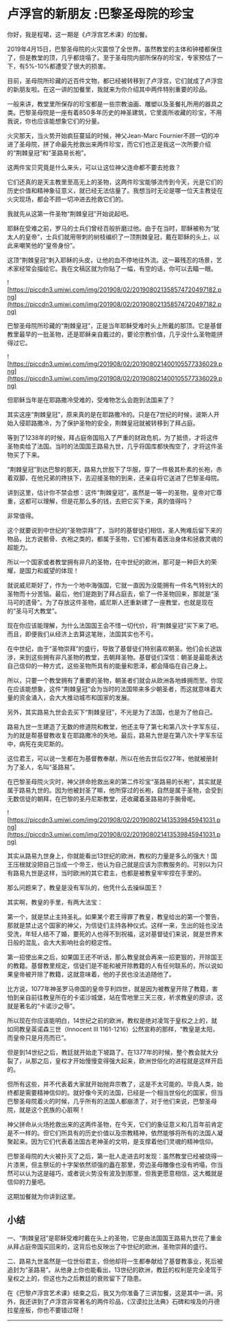 # 卢浮宫的新朋友 :巴黎圣母院的珍宝

你好，我是程珺，这一期是《卢浮宫艺术课》的加餐。

2019年4月15日，巴黎圣母院的火灾震惊了全世界。虽然教堂的主体和钟楼都保住了，但是教堂的顶，几乎都烧塌了。至于圣母院内部所保存的珍宝，专家预估了一下，有5%-10%都遭受了很大的损害。

目前，圣母院所珍藏的近百件文物，都已经被转移到了卢浮宫，它们就成了卢浮宫的新朋友啦。在这一讲的加餐里，我就来为你介绍其中两件特别重要的珍品。

一般来讲，教堂里所保存的珍宝都是一些宗教油画、雕塑以及圣餐礼所用的器具之类。巴黎圣母院是一座有着850多年历史的神圣建筑，它里面所收藏的珍宝，不用我说，你也应该能想象它们的分量。

火灾那天，当火势开始疯狂蔓延的时候，神父Jean-Marc Fournier不顾一切的冲进了圣母院，拼了命最先抢救出来两件珍宝，而它们也正是我这一次所要介绍的“荆棘皇冠”和“圣路易长袍”。

这两件宝贝究竟是什么来头，可以让这位神父连命都不要去抢救？

它们还真的是天主教里至高无上的圣物，这两件珍宝能够流传到今天，光是它们的历史价值和精神象征意义，就已经无法估量了。我想当时无论是哪一位天主教徒在火灾现场，都会不顾一切冲进去抢救它们的。

我就先从这第一件圣物“荆棘皇冠”开始说起吧。

耶稣在受难之前，罗马的士兵们曾经百般折磨过他。由于在当时，耶稣被称为“犹太人的皇帝”，士兵们就用带刺的树枝编织了一顶荆棘皇冠，戴在耶稣的头上，以此来嘲笑他的“皇帝身份”。

这顶“荆棘皇冠”刺入耶稣的头皮，让他的血不停地往外流。这一幕残忍的场景，艺术家经常会描绘它。我在文稿区就为你贴了一幅，有空的话，你可以去瞄一眼。

![https://piccdn3.umiwi.com/img/201908/02/201908021358574720497182.png](https://piccdn3.umiwi.com/img/201908/02/201908021358574720497182.png)

巴黎圣母院所珍藏的“荆棘皇冠”，正是当年耶稣受难时头上所戴的那顶。它是基督教里最早的一批圣物，还是耶稣亲自戴过的，要论宗教价值，几乎没什么圣物能拼得过它。

![https://piccdn3.umiwi.com/img/201908/02/201908021400105577336029.png](https://piccdn3.umiwi.com/img/201908/02/201908021400105577336029.png)

但耶稣当年是在耶路撒冷受难的，受难物怎么会跑到法国来了？

其实这座“荆棘皇冠”，原来真的是在耶路撒冷的。只是在7世纪的时候，波斯人开始入侵耶路撒冷，为了保护圣物的安全，荆棘皇冠就被转移到了拜占庭。

等到了1238年的时候，拜占庭帝国陷入了严重的财政危机，为了抵债，才将这件圣物卖给了法国。当时的法国国王路易九世，几乎将国库都快掏空了，才将这件圣物买了下来。

“荆棘皇冠”到达巴黎的那天，路易九世脱下了华服，穿了一件极其朴素的长袍，赤着双脚，在他兄弟的搀扶下，去迎接圣物的到来，还亲自将它送进了巴黎圣母院。

讲到这里，估计你不禁会想：这件“荆棘皇冠”，虽然是一等一的圣物，皇帝对它尊重，这都可以理解，但是花那么多的钱，去把它买下来，真的值得吗？

非常值得。

这个就要说到中世纪的“圣物崇拜”了，当时的基督徒们相信，圣人殉难后留下来的物品，比方说骸骨、衣袍之类的，都属于圣物，它们都有着医治身体和拯救灵魂的超能力。

所以一个国家或者教堂拥有非凡的圣物，在中世纪的欧洲，那可是一种巨大的荣耀，是国力和威望的体现！

就说威尼斯好了，作为一个地中海强国，它就一直因为没能拥有一件名气特别大的圣物而十分苦恼。最后，他们是跑到了拜占庭去，偷了一件圣物回来，那就是“圣马可的遗骨”。为了存放这件圣物，威尼斯人还重新建了一座教堂，也就是现在的“圣马可大教堂”。

现在你应该能理解，为什么法国国王会不惜一切代价，将“荆棘皇冠”买下来了吧。而且，即便我们从经济上去算这笔账，法国其实也不亏。

在中世纪，由于“圣物崇拜”的盛行，导致了基督徒们特别喜欢朝圣。他们会长途跋涉，来到这些拥有非凡圣物的教堂，去朝拜圣物。基督徒们深信：朝圣是最能表达自己信仰的一种方式，这些圣物所具有的能量和恩泽，都会降临在自己身上。

所以，只要一个教堂拥有了重要的圣物，朝圣者们就会从欧洲各地蜂拥而至。你现在应该能想象，这件“荆棘皇冠”会为当时的法国带来多少朝圣者，而这就意味着大量的资金涌入，会大大推动城市和国家的发展。

另外，其实路易九世会去买下“荆棘皇冠”，不光是为了法国，也是为了他自己。

路易九世一生建造了无数的修道院和教堂，他还主导了第七和第八次十字军东征，为的就是帮基督教收复在耶路撒冷的失地。最后，路易九世是在第八次十字军东征中，病死在突尼斯的。

这位君王，可以说一生都在为基督教奉献，所以在他去世后仅27年，他就被册封为了圣人，名叫“圣路易”。

在巴黎圣母院火灾时，神父拼命抢救出来的第二件珍宝“圣路易的长袍”，其实就是属于路易九世的。因为他被封圣了嘛，他所穿过的长袍，自然是属于圣物，会受到无数信徒的朝拜，在巴黎的圣丹尼斯教堂，还收藏着圣路易的手腕骨呢。

![https://piccdn3.umiwi.com/img/201908/02/201908021413539845941031.png](https://piccdn3.umiwi.com/img/201908/02/201908021413539845941031.png)

其实从路易九世身上，你就能看出13世纪的欧洲，教权的力量是多么的强大！国王压根就没把自己当成一个帝王，他认为自己就是应该为宗教服务的。可别以为只有路易九世是这样，当时欧洲的其它君主，也都是被教皇牢牢捏在手里的。

那么问题来了，教皇是没有军队的，他凭什么去操纵国王？

其实啊，教皇的手里，有两大法宝：

第一个，就是禁止主持圣礼。如果某个君王得罪了教皇，教皇给出的第一个警告，那就是禁止这个国家的神父，为信徒们主持各种仪式。这样一来，生出的娃也没法受洗，年轻人结不了婚，要死的人也得不到祝福，这对基督徒们来说，就是世界末日般的混乱，会大大影响社会的稳定性。

第一招使出来之后，如果国王还不听话，那么教皇就会再来一招更狠的，开除国王的教籍。基督教里规定，信徒们是不能和被开除教籍的人有任何联系的，所以说如果皇帝被开除了教籍，这就意味着，他的子民也没法追随他了。

比方说，1077年神圣罗马帝国的皇帝亨利四世，就是因为被教皇开除了教籍，害怕到亲自前往教皇所在的卡诺沙城堡，站在雪地里三天三夜，祈求教皇的原谅，这就是著名的“卡诺沙之辱”。

所以现在你应该能明白，14世纪之前的欧洲，教权是绝对凌驾于皇权之上的，就如同教皇英诺森三世（Innocent III 1161-1216）公然宣称的那样，“教皇是太阳，而皇帝只是月亮而已”。

但是到14世纪之后，教廷就开始走下坡路了。在1377年的时候，整个教会就大分裂了，从那之后，皇权才开始慢慢变得强大起来，欧洲世俗化的进程就是这样开启的。

但所有这些，并不代表着大家就开始抛弃宗教了，这是不太可能的。毕竟人类，始终都是需要精神信仰的。就好像今天的法国，已经是一个相当世俗化的国家，但当巴黎圣母院着火的时候，几乎所有的法国人都崩溃了，对于他们来说，巴黎圣母院，就是这个民族的心脏啊！

神父拼命从火场抢救出来的这两件圣物，在今天，它们的象征意义和几百年前肯定是不一样的。但它们所具有的历史价值以及宗教精神，依然能够将所有的法国人凝聚起来。因为它们代表着法国古老神圣的文明，是支撑着他们灵魂的精神信仰。

巴黎圣母院的大火被扑灭了之后，第一批人走进去时发现：虽然教堂已经被烧得一片漆黑，但主祭坛的十字架依然顽强的矗在那里，旁边圣母雕像也没有坍塌，你当然可以认为这是碰巧，或者说火势没有波及到那里，但我更愿意相信，这大概就是信仰的力量吧。

这期加餐就为你讲到这里。

## 小结

一、“荆棘皇冠”是耶稣受难时戴在头上的圣物，它是由法国国王路易九世花了重金从拜占庭帝国买回来的，这背后也反映出了中世纪的欧洲，圣物崇拜的盛行。

二、路易九世虽然是一位世俗君主，但他却将一生都奉献给了基督教事业，死后被追封为“圣路易”。从他身上你也能看出，13世纪的欧洲，教廷的权利是完全凌驾于皇权之上的，但这也为之后教廷的衰败留下了隐患。

在《巴黎卢浮宫艺术课》结束之后，我又为你准备了三讲加餐，这是其中一讲。另外，我还讲到了卢浮宫非常著名的两件珍品，《汉谟拉比法典》石碑和埃及的丹德拉星座板，你也不要错过呀！

---
